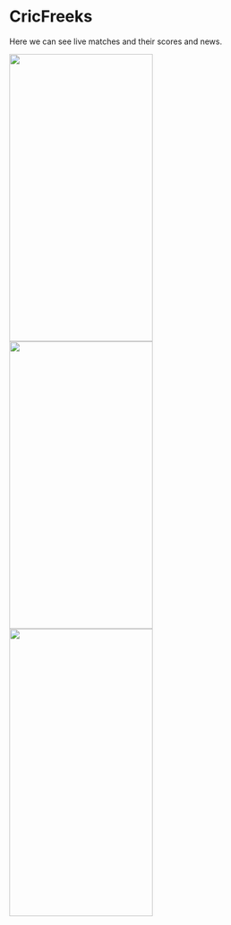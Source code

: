 # CricFreeks
Here we can see live matches and their scores and news.

<div style="color:"#000000">
<img src="https://github.com/mayankgupta13593/CricFreeks/blob/master/images/device-2017-05-02-161911.png" height="512" width="256"/>    <img src="https://github.com/mayankgupta13593/CricFreeks/blob/master/images/device-2017-05-02-162030.png" height="512" width="256"/>    <img src="https://github.com/mayankgupta13593/CricFreeks/blob/master/images/device-2017-05-02-162039.png" height="512" width="256"/>
</div>
